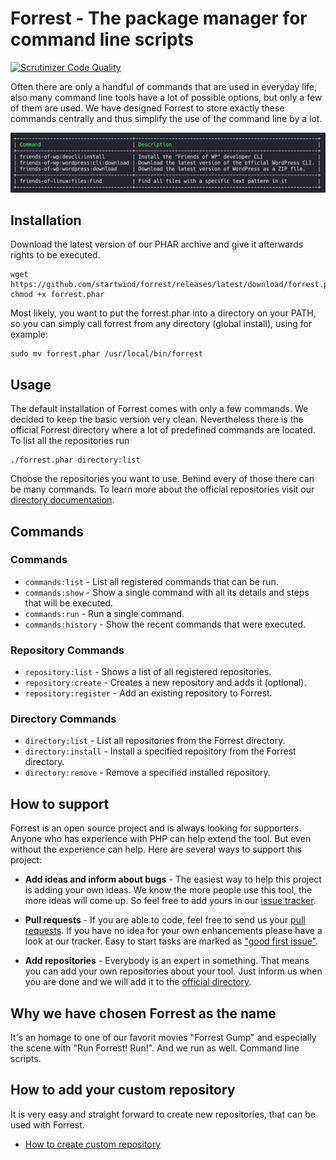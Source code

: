 # Forrest - The package manager for command line scripts

[![Scrutinizer Code Quality](https://scrutinizer-ci.com/g/startwind/forrest/badges/quality-score.png?b=main&s=579fbe045436392cced69014e18889609b7d2b1a)](https://scrutinizer-ci.com/g/startwind/forrest/?branch=main)

Often there are only a handful of commands that are used in everyday life, also many command line tools have a lot of
possible options, but only a few of them are used. We have designed Forrest to store exactly these commands centrally
and thus simplify the use of the command line by a lot.

![commands:show](docs/images/commands_list.png)

## Installation

Download the latest version of our PHAR archive and give it afterwards rights to be executed.

```shell
wget https://github.com/startwind/forrest/releases/latest/download/forrest.phar
chmod +x forrest.phar
```

Most likely, you want to put the forrest.phar into a directory on your PATH, so you can simply call forrest from any directory (global install), using for example:

```shell
sudo mv forrest.phar /usr/local/bin/forrest
```

## Usage

The default installation of Forrest comes with only a few commands. We decided to keep the basic version very clean.
Nevertheless there is the official Forrest directory where a lot of predefined commands are located. To list all the
repositories run

```shell
./forrest.phar directory:list
```

Choose the repositories you want to use. Behind every of those there can be many commands. To learn more about the
official repositories visit our [directory documentation](docs/directory.md).

## Commands

### Commands

- `commands:list` - List all registered commands that can be run.
- `commands:show` - Show a single command with all its details and steps that will be executed.
- `commands:run` - Run a single command.
- `commands:history` - Show the recent commands that were executed.

### Repository Commands

- `repository:list` - Shows a list of all registered repositories.
- `repository:create` - Creates a new repository and adds it (optional).
- `repository:register` - Add an existing repository to Forrest.

### Directory Commands

- `directory:list` - List all repositories from the Forrest directory.
- `directory:install` - Install a specified repository from the Forrest directory.
- `directory:remove` - Remove a specified installed repository.

## How to support

Forrest is an open source project and is always looking for supporters. Anyone who has experience with PHP can help
extend the tool. But even without the experience can help. Here are several ways to support this project:

- **Add ideas and inform about bugs** - The easiest way to help this project is adding your own ideas. We know the more
  people use this tool, the more ideas will come up. So feel free to add yours in
  our [issue tracker](https://github.com/startwind/forrest/issues).


- **Pull requests** - If you are able to code, feel free to send us
  your [pull requests](https://github.com/startwind/forrest/pulls). If you have no idea for your own enhancements please
  have a look at our tracker. Easy to start tasks are marked
  as ["good first issue"](https://github.com/startwind/forrest/issues?q=is%3Aissue+is%3Aopen+label%3A"good+first+issue").


- **Add repositories** - Everybody is an expert in something. That means you can add your own repositories about your
  tool. Just inform us when you are done and we will add it to
  the [official directory](https://github.com/startwind/forrest-directory).

## Why we have chosen Forrest as the name

It's an homage to one of our favorit movies "Forrest Gump" and especially the scene with "Run Forrest! Run!". And we run
as well. Command line scripts.

## How to add your custom repository

It is very easy and straight forward to create new repositories, that can be used with Forrest. 

- [How to create custom repository](docs/creating-repository.md)
